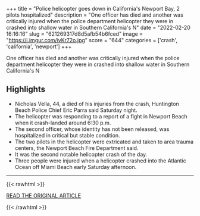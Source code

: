 +++
title = "Police helicopter goes down in California's Newport Bay, 2 pilots hospitalized"
description = "One officer has died and another was critically injured when the police department helicopter they were in crashed into shallow water in Southern California's N"
date = "2022-02-20 16:16:16"
slug = "621269317d8d5afb54b6fced"
image = "https://i.imgur.com/ivKr72o.jpg"
score = "644"
categories = ['crash', 'california', 'newport']
+++

One officer has died and another was critically injured when the police department helicopter they were in crashed into shallow water in Southern California's N

## Highlights

- Nicholas Vella, 44, a died of his injuries from the crash, Huntington Beach Police Chief Eric Parra said Saturday night.
- The helicopter was responding to a report of a fight in Newport Beach when it crash-landed around 6:30 p.m.
- The second officer, whose identity has not been released, was hospitalized in critical but stable condition.
- The two pilots in the helicopter were extricated and taken to area trauma centers, the Newport Beach Fire Department said.
- It was the second notable helicopter crash of the day.
- Three people were injured when a helicopter crashed into the Atlantic Ocean off Miami Beach early Saturday afternoon.

---

{{< rawhtml >}}
  <p class="article-category">
    <a target="_blank" href="https://www.nbcnews.com/news/us-news/police-helicopter-goes-californias-newport-bay-2-pilots-hospitalized-rcna16976">READ THE ORIGINAL ARTICLE</a>
  </p>
{{< /rawhtml >}}
